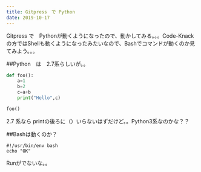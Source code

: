 ```yaml
---
title: Gitpress　で Python
date: 2019-10-17
---
```

Gitpress で　Pythonが動くようになったので、動かしてみる。。。Code-Knackの方ではShellも動くようになったみたいなので、Bashでコマンドが動くのか見てみよう。。。

##Python　は　2.7系らしいが。。

```python
def foo():
    a=1
    b=2
    c=a+b
    print("Hello",c)

foo()
```
2.7 系なら printの後ろに（）いらないはずだけど。。Python3系なのかな？？


##Bashは動くのか？
```SH
#!/usr/bin/env bash
echo "OK"
```
Runがでないな。。

